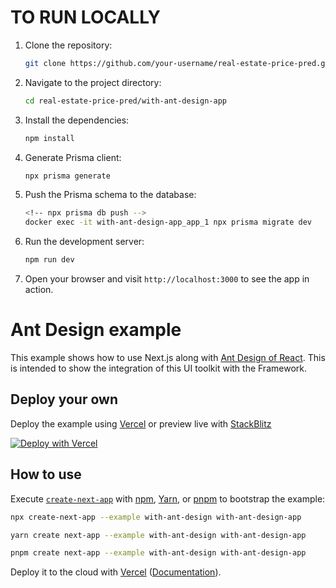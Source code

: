 
# TO RUN LOCALLY
1. Clone the repository:
    ```bash
    git clone https://github.com/your-username/real-estate-price-pred.git
    ```
2. Navigate to the project directory:
    ```bash
    cd real-estate-price-pred/with-ant-design-app
    ```
3. Install the dependencies:
    ```bash
    npm install
    ```
4. Generate Prisma client:
    ```bash
    npx prisma generate
    ```
5. Push the Prisma schema to the database:
    ```bash
    <!-- npx prisma db push -->
    docker exec -it with-ant-design-app_app_1 npx prisma migrate dev
    ```
6. Run the development server:
    ```bash
    npm run dev
    ```
7. Open your browser and visit `http://localhost:3000` to see the app in action.






# Ant Design example

This example shows how to use Next.js along with [Ant Design of React](https://ant.design). This is intended to show the integration of this UI toolkit with the Framework.

## Deploy your own

Deploy the example using [Vercel](https://vercel.com?utm_source=github&utm_medium=readme&utm_campaign=next-example) or preview live with [StackBlitz](https://stackblitz.com/github/vercel/next.js/tree/canary/examples/with-ant-design)

[![Deploy with Vercel](https://vercel.com/button)](https://vercel.com/new/clone?repository-url=https://github.com/vercel/next.js/tree/canary/examples/with-ant-design&project-name=with-ant-design&repository-name=with-ant-design)

## How to use

Execute [`create-next-app`](https://github.com/vercel/next.js/tree/canary/packages/create-next-app) with [npm](https://docs.npmjs.com/cli/init), [Yarn](https://yarnpkg.com/lang/en/docs/cli/create/), or [pnpm](https://pnpm.io) to bootstrap the example:

```bash
npx create-next-app --example with-ant-design with-ant-design-app
```

```bash
yarn create next-app --example with-ant-design with-ant-design-app
```

```bash
pnpm create next-app --example with-ant-design with-ant-design-app
```

Deploy it to the cloud with [Vercel](https://vercel.com/new?utm_source=github&utm_medium=readme&utm_campaign=next-example) ([Documentation](https://nextjs.org/docs/deployment)).
